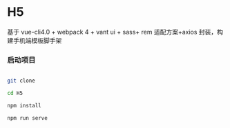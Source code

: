 # H5

基于 vue-cli4.0 + webpack 4 + vant ui + sass+ rem 适配方案+axios 封装，构建手机端模板脚手架



### 启动项目

```bash

git clone

cd H5

npm install

npm run serve
```

